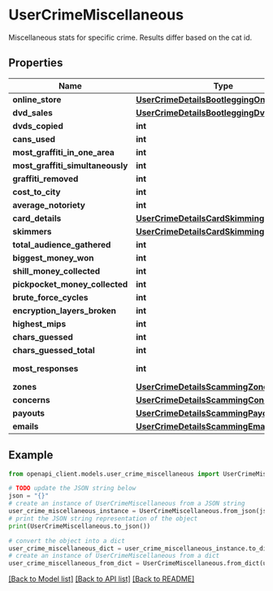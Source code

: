 # UserCrimeMiscellaneous

 Miscellaneous stats for specific crime. Results differ based on the cat id.

## Properties

Name | Type | Description | Notes
------------ | ------------- | ------------- | -------------
**online_store** | [**UserCrimeDetailsBootleggingOnlineStore**](UserCrimeDetailsBootleggingOnlineStore.md) |  | 
**dvd_sales** | [**UserCrimeDetailsBootleggingDvdSales**](UserCrimeDetailsBootleggingDvdSales.md) |  | 
**dvds_copied** | **int** |  | [optional] 
**cans_used** | **int** |  | 
**most_graffiti_in_one_area** | **int** |  | 
**most_graffiti_simultaneously** | **int** |  | 
**graffiti_removed** | **int** |  | 
**cost_to_city** | **int** |  | 
**average_notoriety** | **int** |  | 
**card_details** | [**UserCrimeDetailsCardSkimmingCardDetails**](UserCrimeDetailsCardSkimmingCardDetails.md) |  | 
**skimmers** | [**UserCrimeDetailsCardSkimmingSkimmers**](UserCrimeDetailsCardSkimmingSkimmers.md) |  | 
**total_audience_gathered** | **int** |  | 
**biggest_money_won** | **int** |  | 
**shill_money_collected** | **int** |  | 
**pickpocket_money_collected** | **int** |  | 
**brute_force_cycles** | **int** |  | 
**encryption_layers_broken** | **int** |  | 
**highest_mips** | **int** |  | 
**chars_guessed** | **int** |  | 
**chars_guessed_total** | **int** |  | 
**most_responses** | **int** |  | [default to 0]
**zones** | [**UserCrimeDetailsScammingZones**](UserCrimeDetailsScammingZones.md) |  | 
**concerns** | [**UserCrimeDetailsScammingConcerns**](UserCrimeDetailsScammingConcerns.md) |  | 
**payouts** | [**UserCrimeDetailsScammingPayouts**](UserCrimeDetailsScammingPayouts.md) |  | 
**emails** | [**UserCrimeDetailsScammingEmails**](UserCrimeDetailsScammingEmails.md) |  | 

## Example

```python
from openapi_client.models.user_crime_miscellaneous import UserCrimeMiscellaneous

# TODO update the JSON string below
json = "{}"
# create an instance of UserCrimeMiscellaneous from a JSON string
user_crime_miscellaneous_instance = UserCrimeMiscellaneous.from_json(json)
# print the JSON string representation of the object
print(UserCrimeMiscellaneous.to_json())

# convert the object into a dict
user_crime_miscellaneous_dict = user_crime_miscellaneous_instance.to_dict()
# create an instance of UserCrimeMiscellaneous from a dict
user_crime_miscellaneous_from_dict = UserCrimeMiscellaneous.from_dict(user_crime_miscellaneous_dict)
```
[[Back to Model list]](../README.md#documentation-for-models) [[Back to API list]](../README.md#documentation-for-api-endpoints) [[Back to README]](../README.md)


